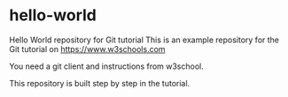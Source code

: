 # hello-world
Hello World repository for Git tutorial
This is an example repository for the Git tutorial on https://www.w3schools.com

You need a git client and instructions from w3school.

This repository is built step by step in the tutorial.
